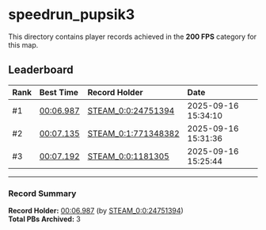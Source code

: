 # speedrun_pupsik3

This directory contains player records achieved in the **200 FPS** category for this map.

## Leaderboard

| Rank | Best Time | Record Holder | Date                |
| :--- | :-------- | :------------ | :------------------ |
| #1   | [00:06.987](./00006987_STEAM_0_0_24751394_20250916-153410.zip) | [STEAM_0:0:24751394](https://speedrun16.com/profile/STEAM_0:0:24751394)   | 2025-09-16 15:34:10 |
| #2   | [00:07.135](./00007135_STEAM_0_1_771348382_20250916-153136.zip) | [STEAM_0:1:771348382](https://speedrun16.com/profile/STEAM_0:1:771348382)   | 2025-09-16 15:31:36 |
| #3   | [00:07.192](./00007192_STEAM_0_0_1181305_20250916-152544.zip) | [STEAM_0:0:1181305](https://speedrun16.com/profile/STEAM_0:0:1181305)   | 2025-09-16 15:25:44 |

---

### Record Summary
**Record Holder:** [00:06.987](./00006987_STEAM_0_0_24751394_20250916-153410.zip) (by [STEAM_0:0:24751394](https://speedrun16.com/profile/STEAM_0:0:24751394))  
**Total PBs Archived:** 3